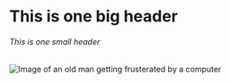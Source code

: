 # This is one big header
###### This is one small header
![Image of an old man getting frusterated by a computer](https://media.gettyimages.com/id/78031465/photo/businessman-yelling-at-computer.jpg?s=612x612&w=gi&k=20&c=QLTMnnKXvPyoCLse3qQyEZuBwbQYHnuHuWs7pBYxxAM=)
